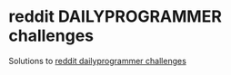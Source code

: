 reddit DAILYPROGRAMMER challenges
=================================

Solutions to [reddit dailyprogrammer challenges](https://www.reddit.com/r/dailyprogrammer/)
